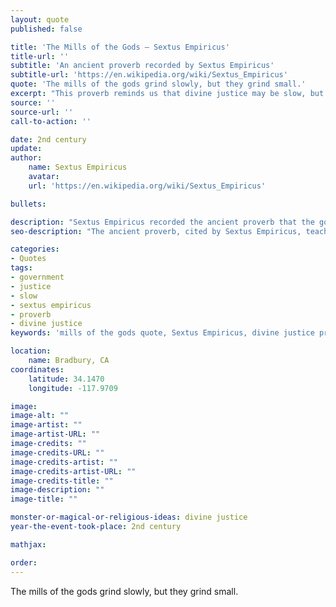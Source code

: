 ```yaml
---
layout: quote
published: false

title: 'The Mills of the Gods – Sextus Empiricus'
title-url: ''
subtitle: 'An ancient proverb recorded by Sextus Empiricus'
subtitle-url: 'https://en.wikipedia.org/wiki/Sextus_Empiricus'
quote: 'The mills of the gods grind slowly, but they grind small.'
excerpt: "This proverb reminds us that divine justice may be slow, but it is precise and inescapable."
source: ''
source-url: ''
call-to-action: ''

date: 2nd century
update:
author:
    name: Sextus Empiricus
    avatar: 
    url: 'https://en.wikipedia.org/wiki/Sextus_Empiricus'

bullets:

description: "Sextus Empiricus recorded the ancient proverb that the gods’ justice, though slow, is inevitable and exacting."
seo-description: "The ancient proverb, cited by Sextus Empiricus, teaches that divine justice may come slowly, but it is precise and unavoidable."

categories:
- Quotes
tags:
- government
- justice
- slow
- sextus empiricus
- proverb
- divine justice
keywords: 'mills of the gods quote, Sextus Empiricus, divine justice proverb, justice is slow but sure, ancient wisdom, grind slowly grind small'

location:
    name: Bradbury, CA
coordinates:
    latitude: 34.1470
    longitude: -117.9709

image:
image-alt: ""
image-artist: ""
image-artist-URL: ""
image-credits: ""
image-credits-URL: ""
image-credits-artist: ""
image-credits-artist-URL: ""
image-credits-title: ""
image-description: ""
image-title: ""

monster-or-magical-or-religious-ideas: divine justice
year-the-event-took-place: 2nd century

mathjax: 

order: 
---
```

The mills of the gods grind slowly, but they grind small.
